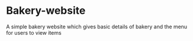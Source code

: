 # Bakery-website
A simple bakery website which gives basic details of bakery and the menu for users to view items
